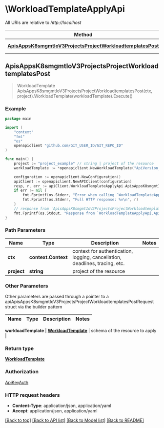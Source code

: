 # \WorkloadTemplateApplyApi

All URIs are relative to *http://localhost*

Method | HTTP request | Description
------------- | ------------- | -------------
[**ApisAppsK8smgmtIoV3ProjectsProjectWorkloadtemplatesPost**](WorkloadTemplateApplyApi.md#ApisAppsK8smgmtIoV3ProjectsProjectWorkloadtemplatesPost) | **Post** /apis/apps.k8smgmt.io/v3/projects/{project}/workloadtemplates | 



## ApisAppsK8smgmtIoV3ProjectsProjectWorkloadtemplatesPost

> WorkloadTemplate ApisAppsK8smgmtIoV3ProjectsProjectWorkloadtemplatesPost(ctx, project).WorkloadTemplate(workloadTemplate).Execute()





### Example

```go
package main

import (
    "context"
    "fmt"
    "os"
    openapiclient "github.com/GIT_USER_ID/GIT_REPO_ID"
)

func main() {
    project := "project_example" // string | project of the resource
    workloadTemplate := *openapiclient.NewWorkloadTemplate("ApiVersion_example", "Kind_example", *openapiclient.NewMetadata("Name_example", "Project_example"), *openapiclient.NewWorkloadTemplateSpec()) // WorkloadTemplate | schema of the resource to apply

    configuration := openapiclient.NewConfiguration()
    apiClient := openapiclient.NewAPIClient(configuration)
    resp, r, err := apiClient.WorkloadTemplateApplyApi.ApisAppsK8smgmtIoV3ProjectsProjectWorkloadtemplatesPost(context.Background(), project).WorkloadTemplate(workloadTemplate).Execute()
    if err != nil {
        fmt.Fprintf(os.Stderr, "Error when calling `WorkloadTemplateApplyApi.ApisAppsK8smgmtIoV3ProjectsProjectWorkloadtemplatesPost``: %v\n", err)
        fmt.Fprintf(os.Stderr, "Full HTTP response: %v\n", r)
    }
    // response from `ApisAppsK8smgmtIoV3ProjectsProjectWorkloadtemplatesPost`: WorkloadTemplate
    fmt.Fprintf(os.Stdout, "Response from `WorkloadTemplateApplyApi.ApisAppsK8smgmtIoV3ProjectsProjectWorkloadtemplatesPost`: %v\n", resp)
}
```

### Path Parameters


Name | Type | Description  | Notes
------------- | ------------- | ------------- | -------------
**ctx** | **context.Context** | context for authentication, logging, cancellation, deadlines, tracing, etc.
**project** | **string** | project of the resource | 

### Other Parameters

Other parameters are passed through a pointer to a apiApisAppsK8smgmtIoV3ProjectsProjectWorkloadtemplatesPostRequest struct via the builder pattern


Name | Type | Description  | Notes
------------- | ------------- | ------------- | -------------

 **workloadTemplate** | [**WorkloadTemplate**](WorkloadTemplate.md) | schema of the resource to apply | 

### Return type

[**WorkloadTemplate**](WorkloadTemplate.md)

### Authorization

[ApiKeyAuth](../README.md#ApiKeyAuth)

### HTTP request headers

- **Content-Type**: application/json, application/yaml
- **Accept**: application/json, application/yaml

[[Back to top]](#) [[Back to API list]](../README.md#documentation-for-api-endpoints)
[[Back to Model list]](../README.md#documentation-for-models)
[[Back to README]](../README.md)

